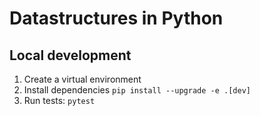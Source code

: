 # Datastructures in Python

## Local development

1. Create a virtual environment
1. Install dependencies `pip install --upgrade -e .[dev]`
1. Run tests: `pytest`
